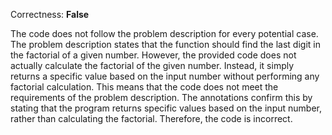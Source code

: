 Correctness: **False**

The code does not follow the problem description for every potential case. The problem description states that the function should find the last digit in the factorial of a given number. However, the provided code does not actually calculate the factorial of the given number. Instead, it simply returns a specific value based on the input number without performing any factorial calculation. This means that the code does not meet the requirements of the problem description. The annotations confirm this by stating that the program returns specific values based on the input number, rather than calculating the factorial. Therefore, the code is incorrect.